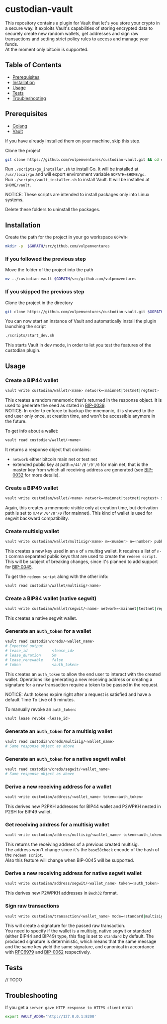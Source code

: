 # custodian-vault

This repository contains a plugin for Vault that let's you store your crypto in a secure way. It exploits Vault's capabilities of storing encrypted data to securely create new random wallets, get addresses and sign raw transactions and setting strict policy rules to access and manage your funds.  
At the moment only bitcoin is supported.

## Table of Contents

* [Prerequisites](#prerequisites)
* [Installation](#installation)
* [Usage](#usage)
* [Tests](#tests)
* [Troubleshooting](#troubleshooting)

## Prerequisites

* [Golang](https://golang.org/)
* [Vault](https://www.vaultproject.io/)

If you have already installed them on your machine, skip this step.

Clone the project

```sh
git clone https://github.com/vulpemventures/custodian-vault.git && cd custodian-vault
```

Run `./scripts/go_installer.sh` to install Go. It will be installed at `/usr/local/go` and will export environment variable `GOPATH=$HOME/go`.  
Run `./scripts/vault_installer.sh` to install Vault. It will be installed at `$HOME/vault`.

NOTICE: These scripts are intended to install packages only into Linux systems.

Delete these folders to uninstall the packages.  

## Installation

Create the path for the project in your go workspace `GOPATH`

```sh
mkdir -p  $GOPATH/src/github.com/vulpemventures
```

### If you followed the previous step

Move the folder of the project into the path

```sh
mv ../custodian-vault $GOPATH/src/github.com/vulpemventures
```

### If you skipped the previous step

Clone the project in the directory

```sh
git clone https://github.com/vulpemventures/custodian-vault.git $GOPATH/src/github.com/vulpemventures/custodian-vault
```

You can now start an instance of Vault and automatically install the plugin launching the script

```sh
./scripts/start_dev.sh
```

This starts Vault in dev mode, in order to let you test the features of the custodian plugin.

## Usage

### Create a BIP44 wallet

```sh
vault write custodian/wallet/<name> network=<mainnet|testnet|regtest>
```

This creates a random mnemonic that's returned in the response object. It is used to generate the seed as stated in [BIP-0039](https://github.com/bitcoin/bips/blob/master/bip-0039.mediawiki).  
NOTICE: In order to enforce to backup the mnemonic, it is showed to the end user only once, at creation time, and won't be accessible anymore in the future.

To get info about a wallet:

```sh
vault read custodian/wallet/<name>
```

It returns a response object that contains:

* `network` either bitcoin main net or test net
* extended public key at path `m/44'/0'/0'/0` for main net, that is the master key from which all receiving address are generated (see [BIP-0032](https://github.com/bitcoin/bips/blob/master/bip-0039.mediawiki) for more details).

### Create a BIP49 wallet

```sh
vault write custodian/wallet/<name> network=<mainnet|testnet|regtest> segwit=true
```

Again, this creates a mnemonic visible only at creation time, but derivation path is set to `m/49'/0'/0'/0` (for mainnet). This kind of wallet is used for segwit backward compatibility.

### Create multisig wallet

```sh
vault write custodian/wallet/multisig/<name> m=<number> n=<number> pubkeys=<list,of,pubkeys> network=<mainnet|testnet|regtest>
```

This creates a new key used in an `m` of `n` multisg wallet. It requires a list of `n-1` comma separated public keys that are used to create the `redeem script`. This will be subject of breaking changes, since it's planned to add support for [BIP-0045](https://github.com/bitcoin/bips/blob/master/bip-0045.mediawiki).

To get the `redeem script` along with the other info:

```sh
vault read custodian/wallet/multisig/<name>
```

### Create a BIP84 wallet (native segwit)

```sh
vault write custodian/wallet/segwit/<name> network=<mainnet|testnet|regtest>
```
This creates a native segwit wallet.

### Generate an `auth_token` for a wallet

```sh
vault read custodian/creds/<wallet_name>
# Expected output
# lease_id           <lease_id>
# lease_duration     5m
# lease_renewable    false
# token              <auth_token>
```

This creates an `auth_token` to allow the end user to interact with the created wallet. Operations like generating a new receiving address or creating a signature for a raw transaction require a token to be passed in the request.

NOTICE: Auth tokens expire right after a request is satisfied and have a default Time To Live of 5 minutes.

To manually revoke an `auth_token`:

```sh
vault lease revoke <lease_id>
```

### Generate an `auth_token` for a multisig wallet

```sh
vault read custodian/creds/multisig/<wallet_name>
# Same response object as above
```

### Generate an `auth_token` for a native segwit wallet

```sh
vault read custodian/creds/segwit/<wallet_name>
# Same response object as above
```

### Derive a new receiving address for a wallet

```sh
vault write custodian/address/<wallet_name> token=<auth_token>
```

This derives new P2PKH addresses for BIP44 wallet and P2WPKH nested in P2SH for BIP49 wallet.

### Get receiving address for a multisig wallet

```sh
vault write custodian/address/multisig/<wallet_name> token=<auth_token>
```

This returns the receiving address of a previous created multisig.  
The address won't change since it's the `base58check` encode of the hash of the `redeem script`.  
Also this feature will change when BIP-0045 will be supported.

### Derive a new receiving address for native segwit wallet

```sh
vault write custodian/address/segwit/<wallet_name> token=<auth_token>
```

This derives new P2WPKH addresses in `Bech32` format.

### Sign raw transactions

```sh
vault write custodian/transaction/<wallet_name> mode=<standard|multisig|segwit> rawTx=<string> token=<auth_token>
```

This will create a signature for the passed raw transaction.  
You need to specify if the wallet is a multisig, native segwit or standard (either BIP44 and BIP49) type, this flag is set to `standard` by default.
The produced signature is deterministic, which means that the same message and the same key yield the same signature, and canonical in accordance with [RFC6979](https://tools.ietf.org/html/rfc6979) and [BIP-0062](https://github.com/bitcoin/bips/blob/master/bip-0062.mediawiki) respectively.

## Tests

// TODO

## Troubleshooting

If you get a `server gave HTTP response to HTTPS client` error:

```sh
export VAULT_ADDR='http://127.0.0.1:8200'
```
